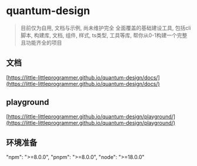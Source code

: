 # quantum-design
> 目前仅为自用, 文档与示例, 尚未维护完全
全面覆盖的基础建设工具, 包括cli脚本, 构建库, 文档, 组件, 样式, ts类型, 工具等库, 帮你从0-1构建一个完整且功能齐全的项目

## 文档
[https://little-littleprogrammer.github.io/quantum-design/docs/](https://little-littleprogrammer.github.io/quantum-design/docs/)

## playground
[https://little-littleprogrammer.github.io/quantum-design/playground/](https://little-littleprogrammer.github.io/quantum-design/playground/)

## 环境准备
"npm": ">=8.0.0",
"pnpm": ">=8.0.0",
"node": ">=18.0.0"